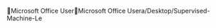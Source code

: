 Microsoft Office User                                 M i c r o s o f t   O f f i c e   U s e r   a / D e s k t o p / S u p e r v i s e d - M a c h i n e - L e 